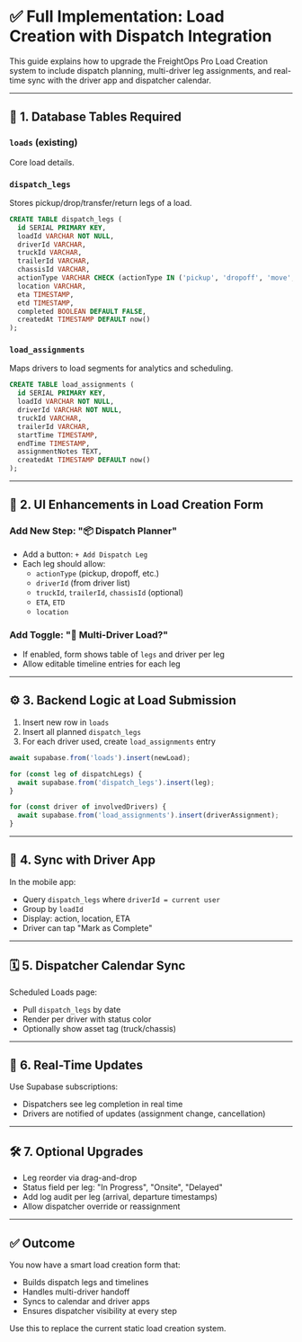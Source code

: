 
# ✅ Full Implementation: Load Creation with Dispatch Integration

This guide explains how to upgrade the FreightOps Pro Load Creation system to include dispatch planning, multi-driver leg assignments, and real-time sync with the driver app and dispatcher calendar.

---

## 🔧 1. Database Tables Required

### `loads` (existing)
Core load details.

### `dispatch_legs`
Stores pickup/drop/transfer/return legs of a load.

```sql
CREATE TABLE dispatch_legs (
  id SERIAL PRIMARY KEY,
  loadId VARCHAR NOT NULL,
  driverId VARCHAR,
  truckId VARCHAR,
  trailerId VARCHAR,
  chassisId VARCHAR,
  actionType VARCHAR CHECK (actionType IN ('pickup', 'dropoff', 'move', 'return')),
  location VARCHAR,
  eta TIMESTAMP,
  etd TIMESTAMP,
  completed BOOLEAN DEFAULT FALSE,
  createdAt TIMESTAMP DEFAULT now()
);
```

### `load_assignments`
Maps drivers to load segments for analytics and scheduling.

```sql
CREATE TABLE load_assignments (
  id SERIAL PRIMARY KEY,
  loadId VARCHAR NOT NULL,
  driverId VARCHAR NOT NULL,
  truckId VARCHAR,
  trailerId VARCHAR,
  startTime TIMESTAMP,
  endTime TIMESTAMP,
  assignmentNotes TEXT,
  createdAt TIMESTAMP DEFAULT now()
);
```

---

## 🧩 2. UI Enhancements in Load Creation Form

### Add New Step: "📦 Dispatch Planner"

- Add a button: `+ Add Dispatch Leg`
- Each leg should allow:
  - `actionType` (pickup, dropoff, etc.)
  - `driverId` (from driver list)
  - `truckId`, `trailerId`, `chassisId` (optional)
  - `ETA`, `ETD`
  - `location`

### Add Toggle: "👥 Multi-Driver Load?"

- If enabled, form shows table of `legs` and driver per leg
- Allow editable timeline entries for each leg

---

## ⚙️ 3. Backend Logic at Load Submission

1. Insert new row in `loads`
2. Insert all planned `dispatch_legs`
3. For each driver used, create `load_assignments` entry

```ts
await supabase.from('loads').insert(newLoad);

for (const leg of dispatchLegs) {
  await supabase.from('dispatch_legs').insert(leg);
}

for (const driver of involvedDrivers) {
  await supabase.from('load_assignments').insert(driverAssignment);
}
```

---

## 📱 4. Sync with Driver App

In the mobile app:
- Query `dispatch_legs` where `driverId = current user`
- Group by `loadId`
- Display: action, location, ETA
- Driver can tap "Mark as Complete"

---

## 🗓️ 5. Dispatcher Calendar Sync

Scheduled Loads page:
- Pull `dispatch_legs` by date
- Render per driver with status color
- Optionally show asset tag (truck/chassis)

---

## 🔄 6. Real-Time Updates

Use Supabase subscriptions:
- Dispatchers see leg completion in real time
- Drivers are notified of updates (assignment change, cancellation)

---

## 🛠️ 7. Optional Upgrades

- Leg reorder via drag-and-drop
- Status field per leg: "In Progress", "Onsite", "Delayed"
- Add log audit per leg (arrival, departure timestamps)
- Allow dispatcher override or reassignment

---

## ✅ Outcome

You now have a smart load creation form that:
- Builds dispatch legs and timelines
- Handles multi-driver handoff
- Syncs to calendar and driver apps
- Ensures dispatcher visibility at every step

Use this to replace the current static load creation system.

